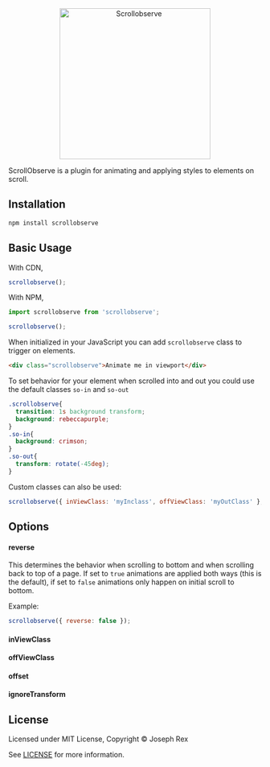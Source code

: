 <div align="center">
  <img src="https://cdn.rawgit.com/josephrexme/scrollobserve/d425de96/scrollobserve.svg" alt="Scrollobserve" width="300">
</div>

ScrollObserve is a plugin for animating and applying styles to elements on scroll.

## Installation

```bash
npm install scrollobserve
```

## Basic Usage
With CDN,

```js
scrollobserve();
```

With NPM,
```js
import scrollobserve from 'scrollobserve';

scrollobserve();
```

When initialized in your JavaScript you can add `scrollobserve` class to trigger on elements.

```html
<div class="scrollobserve">Animate me in viewport</div>
```

To set behavior for your element when scrolled into and out you could use the default classes `so-in` and `so-out`

```css
.scrollobserve{
  transition: 1s background transform;
  background: rebeccapurple;
}
.so-in{
  background: crimson;
}
.so-out{
  transform: rotate(-45deg);
}
```

Custom classes can also be used:

```js
scrollobserve({ inViewClass: 'myInclass', offViewClass: 'myOutClass' }, '.scrolltrigger');
```

## Options

#### reverse
This determines the behavior when scrolling to bottom and when scrolling back to top of a page. If set to `true` animations are applied both ways (this is the default), if set to `false` animations only happen on initial scroll to bottom.

Example:
```js
scrollobserve({ reverse: false });
```

#### inViewClass
#### offViewClass
#### offset
#### ignoreTransform


## License
Licensed under MIT License, Copyright © Joseph Rex

See [LICENSE](https://github.com/josephrexme/scrollobserve/blob/master/LICENSE) for more information.
